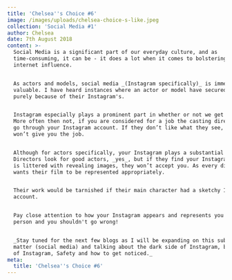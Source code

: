 ```yaml
---
title: 'Chelsea''s Choice #6'
image: /images/uploads/chelsea-choice-s-like.jpeg
collection: 'Social Media #1'
author: Chelsea
date: 7th August 2018
content: >-
  Social Media is a significant part of our everyday culture, and as
  time-consuming, it can be - it does a lot when it comes to bolstering your
  internet influence.


  As actors and models, social media _(Instagram specifically)_ is immensely
  valuable. I have heard instances where an actor or model have secured a job
  purely because of their Instagram's.


  Instagram especially plays a prominent part in whether or not we get a job.
  More often then not, if you are considered for a job the casting director will
  go through your Instagram account. If they don’t like what they see, they
  won’t give you the job.


  Although for actors specifically, your Instagram plays a substantial role.
  Directors look for good actors, _yes_, but if they find your Instagram account
  is littered with revealing images, they won’t accept you. As every director
  wants their film to be represented appropriately.


  Their work would be tarnished if their main character had a sketchy Instagram
  account.


  Pay close attention to how your Instagram appears and represents you as a
  person and you shouldn't go wrong!


  _Stay tuned for the next few blogs as I will be expanding on this subject
  matter (social media) and talking about the dark side of Instagram, benefits
  of Instagram, Safety and how to get noticed._
meta:
  title: 'Chelsea''s Choice #6'
---
```



